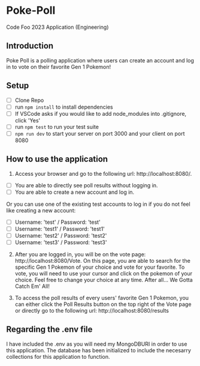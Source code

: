 # Poke-Poll
Code Foo 2023 Application (Engineering)

## Introduction
Poke Poll is a polling application where users can create an account and log in to vote on their favorite Gen 1 Pokemon!

## Setup
- [ ]  Clone Repo
- [ ]  run `npm install` to install dependencies
- [ ]  If VSCode asks if you would like to add node_modules into .gitignore, click 'Yes'
- [ ]  run `npm test` to run your test suite
- [ ] `npm run dev` to start your server on port 3000 and your client on port 8080

## How to use the application
1. Access your browser and go to the following url: http://localhost:8080/. 
- [ ] You are able to directly see poll results without logging in.
- [ ] You are able to create a new account and log in.

Or you can use one of the existing test accounts to log in if you do not feel like creating a new account: 
- [ ]  Username: 'test' / Password: 'test'
- [ ]  Username: 'test1' / Password: 'test1'
- [ ]  Username: 'test2' / Password: 'test2'
- [ ]  Username: 'test3' / Password: 'test3'

2. After you are logged in, you will be on the vote page: http://localhost:8080/Vote. 
On this page, you are able to search for the specific Gen 1 Pokemon of your choice and vote for your favorite.
To vote, you will need to use your cursor and click on the pokemon of your choice. 
Feel free to change your choice at any time. After all... We Gotta Catch Em' All!

3. To access the poll results of every users' favorite Gen 1 Pokemon, you can either click the Poll Results button on the top right of the Vote page or directly go to the following url: http://localhost:8080/results

## Regarding the .env file
I have included the .env as you will need my MongoDBURI in order to use this application. The database has been initialized to include the necesarry collections for this application to function.
